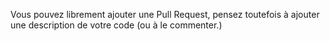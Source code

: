 Vous pouvez librement ajouter une Pull Request, pensez toutefois à ajouter une description de votre code (ou à le commenter.)
